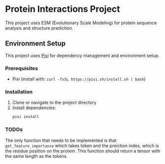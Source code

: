# Protein Interactions Project

This project uses ESM (Evolutionary Scale Modeling) for protein sequence analysis and structure prediction.

## Environment Setup

This project uses [Pixi](https://pixi.sh/) for dependency management and environment setup.

### Prerequisites

- Pixi (install with: `curl -fsSL https://pixi.sh/install.sh | bash`)

### Installation

1. Clone or navigate to the project directory
2. Install dependencies:
   ```bash
   pixi install
   ```

### TODOs

The only function that needs to be implemented is that `get_feature_importance` which takes token and the preiction index, which is the residue position on the protein. 
This function should return a tensor with the same length as the tokens.
